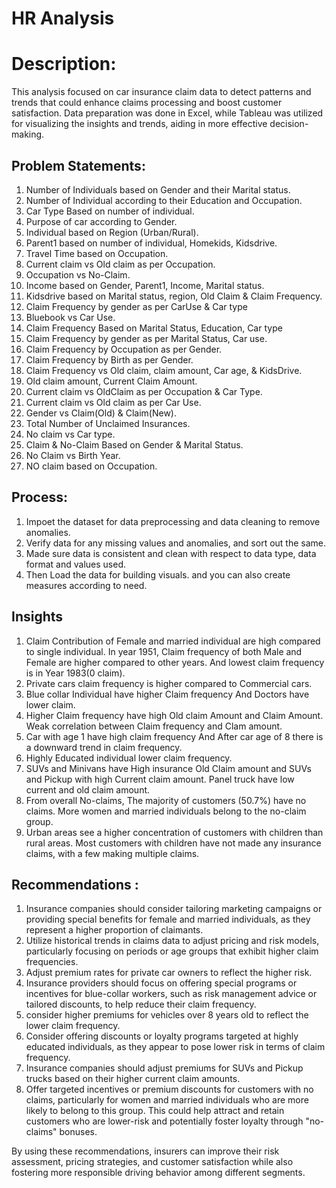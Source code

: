 # HR Analysis
# Description:  
This analysis focused on car insurance claim data to detect patterns and trends that could enhance claims processing and boost customer satisfaction. Data preparation was done in Excel, while Tableau was utilized for visualizing the insights and trends, aiding in more effective decision-making.

## Problem Statements:
1.    Number of Individuals based on Gender and their Marital status. 
2.    Number of Individual according to their Education and Occupation. 
3.    Car Type Based on number of individual. 
4.    Purpose of car according to Gender. 
5.    Individual based on Region (Urban/Rural). 
6.    Parent1 based on number of individual, Homekids, Kidsdrive. 
7.    Travel Time based on Occupation. 
8.    Current claim vs Old claim as per Occupation. 
9.    Occupation vs No-Claim. 
10.   Income based on Gender, Parent1, Income, Marital status. 
11.   Kidsdrive based on Marital status, region, Old Claim & Claim Frequency. 
12.   Claim Frequency by gender as per CarUse & Car type 
13.   Bluebook vs Car Use. 
14.   Claim Frequency Based on Marital Status, Education, Car type 
15.   Claim Frequency by gender as per Marital Status, Car use. 
16.   Claim Frequency by Occupation as per Gender. 
17.   Claim Frequency by Birth as per Gender. 
18.   Claim Frequency vs Old claim, claim amount, Car age, & KidsDrive. 
19.   Old claim amount, Current Claim Amount. 
20.   Current claim vs OldClaim as per Occupation & Car Type. 
21.   Current claim vs Old claim as per Car Use. 
22.   Gender vs Claim(Old) & Claim(New). 
23.   Total Number of Unclaimed Insurances. 
24.   No claim vs Car type. 
25.   Claim & No-Claim Based on Gender & Marital Status. 
26.   No Claim vs Birth Year. 
27.   NO claim based on Occupation.  

## Process:
1. Impoet the dataset for data preprocessing and data cleaning to remove anomalies.
2. Verify data for any missing values and anomalies, and sort out the same.
3. Made sure data is consistent and clean with respect to data type, data format and values used.
4. Then Load the data for building visuals. and you can also create measures according to need.

## Insights
1.  Claim Contribution of  Female and married individual are high compared to single individual. In year 1951, Claim frequency of both Male and Female are higher compared to other years. And lowest claim frequency is in Year 1983(0 claim).
2.  Private cars claim frequency is higher compared to Commercial cars.
3.  Blue collar Individual have higher Claim frequency And Doctors have lower claim.
4.  Higher Claim frequency have high Old claim Amount and Claim Amount. 
Weak correlation between Claim frequency and Clam amount.
5.  Car with age 1 have high claim frequency And After car age of 8 there is a downward trend in claim frequency.
6.  Highly Educated individual lower claim frequency.
7.  SUVs and Minivans have High insurance Old Claim amount and SUVs and Pickup with high Current claim amount. 
Panel truck have low current and old claim amount.
8.  From overall No-claims, The majority of customers (50.7%) have no claims. More women and married individuals belong to the no-claim group.
9.  Urban areas see a higher concentration of customers with children than rural areas. Most customers with children have not made any insurance claims, with a few making multiple claims.

## Recommendations :
1. Insurance companies should consider tailoring marketing campaigns or providing special benefits for female and married individuals, as they represent a higher proportion of claimants.
2. Utilize historical trends in claims data to adjust pricing and risk models, particularly focusing on periods or age groups that exhibit higher claim frequencies.
3. Adjust premium rates for private car owners to reflect the higher risk. 
4. Insurance providers should focus on offering special programs or incentives for blue-collar workers, such as risk management advice or tailored discounts, to help reduce their claim frequency.
5. consider higher premiums for vehicles over 8 years old to reflect the lower claim frequency.
6. Consider offering discounts or loyalty programs targeted at highly educated individuals, as they appear to pose lower risk in terms of claim frequency.
7. Insurance companies should adjust premiums for SUVs and Pickup trucks based on their higher current claim amounts.
8. Offer targeted incentives or premium discounts for customers with no claims, particularly for women and married individuals who are more likely to belong to this group. This could help attract and retain customers who are lower-risk and potentially foster loyalty through "no-claims" bonuses.

By using these recommendations, insurers can improve their risk assessment, pricing strategies, and customer satisfaction while also fostering more responsible driving behavior among different segments.


